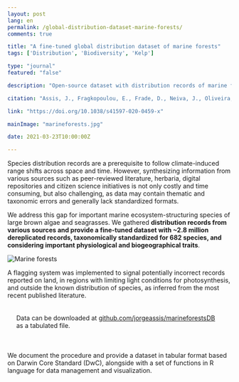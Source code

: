 ```yaml
---
layout: post
lang: en
permalink: /global-distribution-dataset-marine-forests/
comments: true

title: "A fine-tuned global distribution dataset of marine forests"
tags: ['Distribution', 'Biodiversity', 'Kelp']

type: "journal"
featured: "false"

description: "Open-source dataset with distribution records of marine forests compiled from literature, herbaria, digital repositories and citizen science initiatives."

citation: "Assis, J., Fragkopoulou, E., Frade, D., Neiva, J., Oliveira, A., Abecasis, D., et al. (2020). A fine-tuned global distribution dataset of marine forests. Scientific Data 7, 1–9."

link: "https://doi.org/10.1038/s41597-020-0459-x"

mainImage: "marineforests.jpg"

date: 2021-03-23T10:00:00Z

---
```


Species distribution records are a prerequisite to follow climate-induced range shifts across space and time. However, synthesizing information from various sources such as peer-reviewed literature, herbaria, digital repositories and citizen science initiatives is not only costly and time consuming, but also challenging, as data may contain thematic and taxonomic errors and generally lack standardized formats.

We address this gap for important marine ecosystem-structuring species of large brown algae and seagrasses. We gathered <b>distribution records from various sources and provide a fine-tuned dataset with ~2.8 million dereplicated records, taxonomically standardized for 682 species, and considering important physiological and biogeographical traits</b>.

<img src="{{ site.baseurl }}/assets/images/posts/marineforests2.jpg" alt="Marine forests" style="max-height: 625px;">

A flagging system was implemented to signal potentially incorrect records reported on land, in regions with limiting light conditions for photosynthesis, and outside the known distribution of species, as inferred from the most recent published literature.

<div style="padding: 20px; margin-bottom: 30px;" class="border-radius-05 bg-gray font-family-secondary font-small text-dark">
Data can be downloaded at <a target="_black" href="https://github.com/jorgeassis/marineforestsDB">github.com/jorgeassis/marineforestsDB</a> as a tabulated file.
</div>

We document the procedure and provide a dataset in tabular format based on Darwin Core Standard (DwC), alongside with a set of functions in R language for data management and visualization.
